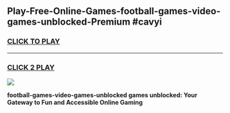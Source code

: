 
## Play-Free-Online-Games-football-games-video-games-unblocked-Premium #cavyi
<h3>
<a href="https://premium.freeplayer.one?title=football-games-video-games-unblocked&ref=8M">CLICK TO PLAY</a></h3>
<hr>

<h3>
<a href="https://premium.freeplayer.one?title=football-games-video-games-unblocked&ref=8M">CLICK 2 PLAY</a>
  
</h3>

<a href="https://premium.freeplayer.one?title=football-games-video-games-unblocked&ref=8M"><img src="https://clearcache.store/games.png"></a>


**football-games-video-games-unblocked games unblocked: Your Gateway to Fun and Accessible Online Gaming**
